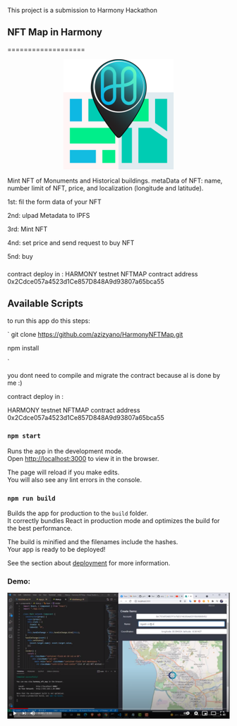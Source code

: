 This project is a submission to Harmony Hackathon 

## NFT Map in Harmony
===================
<p align="center">
  <img  width="250" height="250" src="https://github.com/azizyano/HarmonyNFTMap/blob/master/src/logos/MapsLoga.png">
</p>


Mint NFT of Monuments and Historical buildings. metaData of NFT: name, number limit of NFT, price, and localization (longitude and latitude).

1st: fil the form data of your NFT

2nd: ulpad Metadata to IPFS 

3rd:  Mint NFT 

4nd: set price and send request to buy NFT 

5nd: buy 


### 
contract deploy in :
HARMONY testnet 
NFTMAP contract address
0x2Cdce057a4523d1Ce857D848A9d93807a65bca55

### 

## Available Scripts

to run this app do this steps:

` git clone https://github.com/azizyano/HarmonyNFTMap.git

npm install 

`

you dont need to compile and migrate the contract because al is done by me :) 

contract deploy in :

HARMONY testnet NFTMAP contract address
0x2Cdce057a4523d1Ce857D848A9d93807a65bca55


### `npm start`

Runs the app in the development mode.<br>
Open [http://localhost:3000](http://localhost:3000) to view it in the browser.

The page will reload if you make edits.<br>
You will also see any lint errors in the console.

### `npm run build`

Builds the app for production to the `build` folder.<br>
It correctly bundles React in production mode and optimizes the build for the best performance.

The build is minified and the filenames include the hashes.<br>
Your app is ready to be deployed!

See the section about [deployment](https://facebook.github.io/create-react-app/docs/deployment) for more information.

### Demo:

[![IMAGE ALT TEXT HERE](https://github.com/azizyano/HarmonyNFTMap/blob/master/src/logos/demo.png)](https://www.youtube.com/watch?v=__mAgcmMEHs)